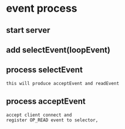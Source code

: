 # event process
## start server
## add selectEvent(loopEvent)
## process selectEvent
    this will produce acceptEvent and readEvent
## process acceptEvent
    accept client connect and
    register OP_READ event to selector,


